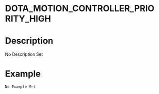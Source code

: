 # DOTA_MOTION_CONTROLLER_PRIORITY_HIGH
# Description
No Description Set
# Example
```No Example Set```